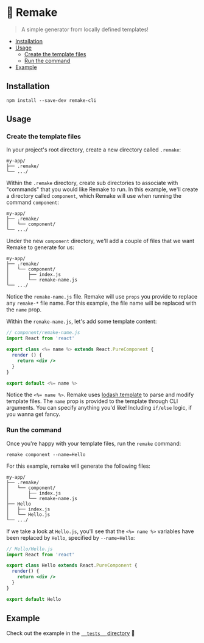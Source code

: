 # 🦋 Remake

> A simple generator from locally defined templates!

<!-- START doctoc generated TOC please keep comment here to allow auto update -->
<!-- DON'T EDIT THIS SECTION, INSTEAD RE-RUN doctoc TO UPDATE -->

- [Installation](#installation)
- [Usage](#usage)
  - [Create the template files](#create-the-template-files)
  - [Run the command](#run-the-command)
- [Example](#example)

<!-- END doctoc generated TOC please keep comment here to allow auto update -->

## Installation

```
npm install --save-dev remake-cli
```

## Usage

### Create the template files

In your project's root directory, create a new directory called `.remake`:

```
my-app/
├── .remake/
└── .../
```

Within the `.remake` directory, create sub directories to associate with "commands" that you would like Remake to run. In this example, we'll create a directory called `component`, which Remake will use when running the command `component`:

```
my-app/
├── .remake/
│   └── component/
└── .../
```

Under the new `component` directory, we'll add a couple of files that we want Remake to generate for us:

```
my-app/
├── .remake/
│   └── component/
│       ├── index.js
│       └── remake-name.js
└── .../
```

Notice the `remake-name.js` file. Remake will use `props` you provide to replace any `remake-*` file name. For this example, the file name will be replaced with the `name` prop.

Within the `remake-name.js`, let's add some template content:

```jsx
// component/remake-name.js
import React from 'react'

export class <%= name %> extends React.PureComponent {
  render () {
    return <div />
  }
}

export default <%= name %>
```

Notice the `<%= name %>`. Remake uses [lodash.template](https://lodash.com/docs/4.17.11#template) to parse and modify template files. The `name` prop is provided to the template through CLI arguments. You can specify anything you'd like! Including `if/else` logic, if you wanna get fancy.

### Run the command

Once you're happy with your template files, run the `remake` command:

```
remake component --name=Hello
```

For this example, remake will generate the following files:

```
my-app/
├── .remake/
│   └── component/
│       ├── index.js
│       └── remake-name.js
├── Hello
│   ├── index.js
│   └── Hello.js
└── .../
```

If we take a look at `Hello.js`, you'll see that the `<%= name %>` variables have been replaced by `Hello`, specified by `--name=Hello`:

```jsx
// Hello/Hello.js
import React from 'react'

export class Hello extends React.PureComponent {
  render() {
    return <div />
  }
}

export default Hello
```

## Example

Check out the example in the [`__tests__` directory](https://github.com/ItsJonQ/remake-cli/tree/master/__tests__) 🙌
